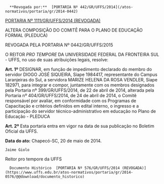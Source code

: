       **Revogada por:**  [PORTARIA Nº 442/GR/UFFS/2014](/atos-normativos/portaria/gr/2014-0442) 

  [PORTARIA Nº 1111/GR/UFFS/2014 (REVOGADA)](/atos-normativos/portaria/gr/2014-1111) 

   ALTERA COMPOSIÇÃO DO COMITÊ PARA O PLANO DE EDUCAÇÃO FORMAL (PLEDUCA)  

REVOGADA PELA PORTARIA Nº 0442/GR/UFFS/2015

 O REITOR *PRO TEMPORE* DA UNIVERSIDADE FEDERAL DA FRONTEIRA SUL - UFFS, no uso de suas atribuições legais, resolve:

 **Art. 1º** DESIGNAR, em função de impedimento declarado do membro do servidor DIOGO JOSÉ SIQUEIRA, Siape 1984417, representante do Campus Laranjeiras do Sul, a servidora MARIZE HELENA DA ROSA VENDLER, Siape 182971, para integrar e compor, juntamente com os membros designados pela Portaria nº 399/GR/UFFS/2014, de 22 de abril de 2014, alterada pela Portaria nº 404/GR/UFFS/2014, de 24 de abril de 2014, o Comitê responsável por avaliar, em conformidade com os Programas de Capacitação e critérios definidos em edital interno, o ingresso e a participação do servidor técnico-administrativo em educação no Plano de Educação - PLEDUCA

 **Art. 2º** Esta portaria entra em vigor na data de sua publicação no Boletim Oficial da UFFS.

  

   **Data do ato:** Chapecó-SC, 20 de maio de 2014.   
 

    Jaime Giolo   
 Reitor pro tempore da UFFS 

      Documento Histórico  [PORTARIA Nº 576/GR/UFFS/2014 (REVOGADA)](https://www.uffs.edu.br/atos-normativos/portaria/gr/2014-0576/@@download/documento_historico)     
      